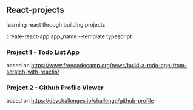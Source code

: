## React-projects
learning react through building projects

create-react-app app_name --template typescript

### Project 1 - Todo List App
based on https://www.freecodecamp.org/news/build-a-todo-app-from-scratch-with-reactjs/

### Project 2 - Github Profile Viewer
based on https://devchallenges.io/challenge/github-profile
